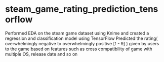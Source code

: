 # steam_game_rating_prediction_tensorflow
Performed EDA on the steam game dataset using Knime and created a regression and classification model using TensorFlow  Predicted the rating( overwhelmingly negative to overwhelmingly positive [1 - 9] ) given by users to the game based on features such as cross compatibility of game with multiple OS, release date and so on

